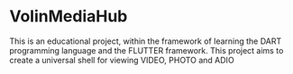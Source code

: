 # VolinMediaHub
This is an educational project, within the framework of learning the DART programming language and the FLUTTER framework. This project aims to create a universal shell for viewing VIDEO, PHOTO and ADIO
